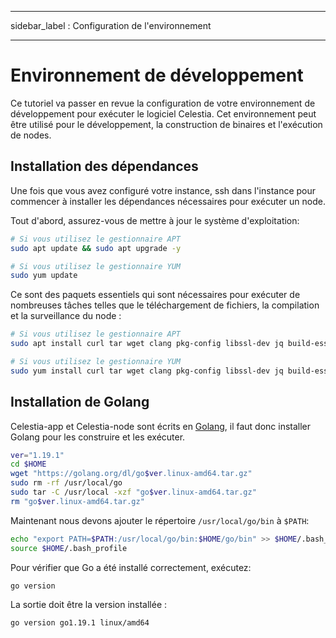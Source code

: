 - - -
sidebar_label : Configuration de l'environnement
- - -

# Environnement de développement

Ce tutoriel va passer en revue la configuration de votre environnement de développement pour exécuter le logiciel Celestia. Cet environnement peut être utilisé pour le développement, la construction de binaires et l'exécution de nodes.

## Installation des dépendances

Une fois que vous avez configuré votre instance, ssh dans l'instance pour commencer à installer les dépendances nécessaires pour exécuter un node.

Tout d'abord, assurez-vous de mettre à jour le système d'exploitation:

```sh
# Si vous utilisez le gestionnaire APT
sudo apt update && sudo apt upgrade -y

# Si vous utilisez le gestionnaire YUM
sudo yum update
```

Ce sont des paquets essentiels qui sont nécessaires pour exécuter de nombreuses tâches telles que le téléchargement de fichiers, la compilation et la surveillance du node :

<!-- markdownlint-disable MD013 -->
```sh
# Si vous utilisez le gestionnaire APT
sudo apt install curl tar wget clang pkg-config libssl-dev jq build-essential git make ncdu -y

# Si vous utilisez le gestionnaire YUM
sudo yum install curl tar wget clang pkg-config libssl-dev jq build-essential git make ncdu -y
```
<!-- markdownlint-enable MD013 -->

## Installation de Golang

Celestia-app et Celestia-node sont écrits en [Golang](https://go.dev/), il faut donc installer Golang pour les construire et les exécuter.

```sh
ver="1.19.1"
cd $HOME
wget "https://golang.org/dl/go$ver.linux-amd64.tar.gz"
sudo rm -rf /usr/local/go
sudo tar -C /usr/local -xzf "go$ver.linux-amd64.tar.gz"
rm "go$ver.linux-amd64.tar.gz"
```

Maintenant nous devons ajouter le répertoire `/usr/local/go/bin` à `$PATH`:

```sh
echo "export PATH=$PATH:/usr/local/go/bin:$HOME/go/bin" >> $HOME/.bash_profile
source $HOME/.bash_profile
```

Pour vérifier que Go a été installé correctement, exécutez:

```sh
go version
```

La sortie doit être la version installée :

```sh
go version go1.19.1 linux/amd64
```
